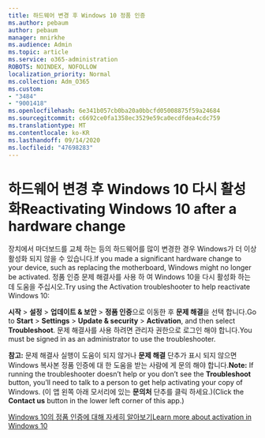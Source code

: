 ```yaml
---
title: 하드웨어 변경 후 Windows 10 정품 인증
ms.author: pebaum
author: pebaum
manager: mnirkhe
ms.audience: Admin
ms.topic: article
ms.service: o365-administration
ROBOTS: NOINDEX, NOFOLLOW
localization_priority: Normal
ms.collection: Adm_O365
ms.custom:
- "3484"
- "9001418"
ms.openlocfilehash: 6e341b057cb0ba20a0bbcfd05008875f59a24684
ms.sourcegitcommit: c6692ce0fa1358ec3529e59ca0ecdfdea4cdc759
ms.translationtype: MT
ms.contentlocale: ko-KR
ms.lasthandoff: 09/14/2020
ms.locfileid: "47698283"
---
```

# <a name="reactivating-windows-10-after-a-hardware-change"></a><span data-ttu-id="54dfc-102">하드웨어 변경 후 Windows 10 다시 활성화</span><span class="sxs-lookup"><span data-stu-id="54dfc-102">Reactivating Windows 10 after a hardware change</span></span>

<span data-ttu-id="54dfc-103">장치에서 마더보드를 교체 하는 등의 하드웨어를 많이 변경한 경우 Windows가 더 이상 활성화 되지 않을 수 있습니다.</span><span class="sxs-lookup"><span data-stu-id="54dfc-103">If you made a significant hardware change to your device, such as replacing the motherboard, Windows might no longer be activated.</span></span> <span data-ttu-id="54dfc-104">정품 인증 문제 해결사를 사용 하 여 Windows 10을 다시 활성화 하는 데 도움을 주십시오.</span><span class="sxs-lookup"><span data-stu-id="54dfc-104">Try using the Activation troubleshooter to help reactivate Windows 10:</span></span>

<span data-ttu-id="54dfc-105">**시작**  >  **설정**  >  **업데이트 & 보안**  >  **정품 인증**으로 이동한 후 **문제 해결**을 선택 합니다.</span><span class="sxs-lookup"><span data-stu-id="54dfc-105">Go to **Start** > **Settings** > **Update & security** > **Activation**, and then select **Troubleshoot**.</span></span> <span data-ttu-id="54dfc-106">문제 해결사를 사용 하려면 관리자 권한으로 로그인 해야 합니다.</span><span class="sxs-lookup"><span data-stu-id="54dfc-106">You must be signed in as an administrator to use the troubleshooter.</span></span>

<span data-ttu-id="54dfc-107">**참고:** 문제 해결사 실행이 도움이 되지 않거나 **문제 해결** 단추가 표시 되지 않으면 Windows 복사본 정품 인증에 대 한 도움을 받는 사람에 게 문의 해야 합니다.</span><span class="sxs-lookup"><span data-stu-id="54dfc-107">**Note:** If running the troubleshooter doesn’t help or you don’t see the **Troubleshoot** button, you’ll need to talk to a person to get help activating your copy of Windows.</span></span> <span data-ttu-id="54dfc-108">(이 앱 왼쪽 아래 모서리에 있는 **문의처** 단추를 클릭 하세요.)</span><span class="sxs-lookup"><span data-stu-id="54dfc-108">(Click the **Contact us** button in the lower left corner of this app.)</span></span>

[<span data-ttu-id="54dfc-109">Windows 10의 정품 인증에 대해 자세히 알아보기</span><span class="sxs-lookup"><span data-stu-id="54dfc-109">Learn more about activation in Windows 10</span></span>](https://support.microsoft.com/help/12440/windows-10-activate)
